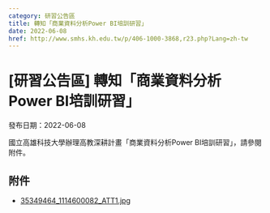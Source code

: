 ```yaml
---
category: 研習公告區
title: 轉知「商業資料分析Power BI培訓研習」
date: 2022-06-08
href: http://www.smhs.kh.edu.tw/p/406-1000-3868,r23.php?Lang=zh-tw
---
```


# [研習公告區] 轉知「商業資料分析Power BI培訓研習」

發布日期：2022-06-08

國立高雄科技大學辦理高教深耕計畫「商業資料分析Power BI培訓研習」，請參閱附件。

## 附件

- [35349464_1114600082_ATT1.jpg](https://www.smhs.kh.edu.tw/var/file/0/1000/attach/85/pta_3649_5544134_73479.jpg)
